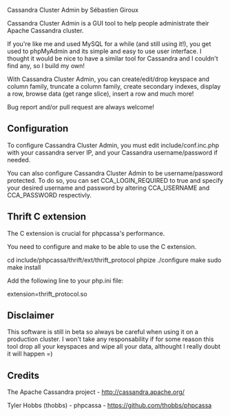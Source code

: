 ﻿Cassandra Cluster Admin by Sébastien Giroux


Cassandra Cluster Admin is a GUI tool to help people administrate their Apache Cassandra cluster.

If you're like me and used MySQL for a while (and still using it!), you get used to phpMyAdmin and its simple and easy to use user interface. I thought it would be nice to have a similar tool for Cassandra and I couldn't find any, so I build my own!

With Cassandra Cluster Admin, you can create/edit/drop keyspace and column family, truncate a column family, create secondary indexes, display a row, browse data (get range slice), insert a row and much more!

Bug report and/or pull request are always welcome!


Configuration
------------------------------------------------
To configure Cassandra Cluster Admin, you must edit include/conf.inc.php with your cassandra server IP, and your Cassandra username/password if needed.

You can also configure Cassandra Cluster Admin to be username/password protected. To do so, you can set CCA_LOGIN_REQUIRED to true and specify your desired username and password by altering CCA_USERNAME and CCA_PASSWORD respectivly.


Thrift C extension
------------------------------------------------
The C extension is crucial for phpcassa's performance.

You need to configure and make to be able to use the C extension.

cd include/phpcassa/thrift/ext/thrift_protocol
phpize
./configure
make
sudo make install

Add the following line to your php.ini file:

extension=thrift_protocol.so


Disclaimer
------------------------------------------------
This software is still in beta so always be careful when using it on a production cluster. I won't take any responsability if for some reason this tool drop all your keyspaces and wipe all your data, althought I really doubt it will happen =)


Credits
------------------------------------------------
The Apache Cassandra project - http://cassandra.apache.org/

Tyler Hobbs (thobbs) - phpcassa - https://github.com/thobbs/phpcassa
